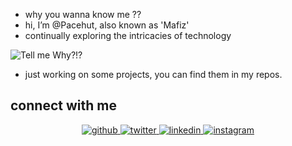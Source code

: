 - why you wanna know me ??
- hi, I’m @Pacehut, also known as 'Mafiz'
- continually exploring the intricacies of technology

![Tell me Why?!?](https://media.giphy.com/media/VDB85YZsrqMXx3c7DE/giphy.gif)

- just working on some projects, you can find them in my repos.


  
 
## connect with me  
<div align="center">
<a href="https://github.com/pacehutt" target="_blank">
<img src=https://img.shields.io/badge/github-%2324292e.svg?&style=for-the-badge&logo=github&logoColor=white alt=github style="margin-bottom: 5px;" />
</a>
<a href="https://twitter.com/whyknowmee" target="_blank">
<img src=https://img.shields.io/badge/twitter-%2300acee.svg?&style=for-the-badge&logo=twitter&logoColor=white alt=twitter style="margin-bottom: 5px;" />
</a>
<a href="https://linkedin.com/in/mafizonly" target="_blank">
<img src=https://img.shields.io/badge/linkedin-%231E77B5.svg?&style=for-the-badge&logo=linkedin&logoColor=white alt=linkedin style="margin-bottom: 5px;" />
</a>
<a href="https://instagram.com/mafiz._" target="_blank">
<img src=https://img.shields.io/badge/instagram-%23000000.svg?&style=for-the-badge&logo=instagram&logoColor=white alt=instagram style="margin-bottom: 5px;" />
</a>  
</div>  
  

<br/>  

<!--
## Github Stats  
<div align="left"><img src="https://github-readme-stats.vercel.app/api?username=pacehutt&show_icons=true&count_private=true&hide_border=true" align="center" /></div>  
<br/>  
--->


<!---
PaceHut/PaceHut is a ✨ special ✨ repository because its `README.md` (this file) appears on your GitHub profile.
You can click the Preview link to take a look at your changes.
--->
